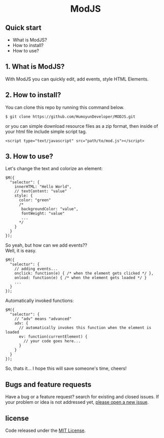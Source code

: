 <h1 align="center">ModJS</h1>

## Quick start

- What is ModJS?
- How to install?
- How to use?

## 1. What is ModJS?
With ModJS you can quickly edit, add events, style HTML Elements. 

## 2. How to install?
You can clone this repo by running this command below.
```
$ git clone https://github.com/HumoyunDeveloper/MODJS.git
```
or you can simple download resource files as a zip format, then 
inside of your html file include simple script tag.

```
<script type="text/javascript" src="path/to/mod.js"></script>
```

## 3. How to use?
Let's change the text and colorize an element:
```
$M({
  "selector": {
    innerHTML: "Hello World",
    // textContent: "value"
    style: {
      color: "green"
      /* 
       backgroundColor: "value",
       fontWeight: "value"
       ...
      */
    }
  }
});
```
So yeah, but how can we add events??
<br>
Well, it is easy.
```
$M({
  "selector": {
    // adding events...
    onclick: function(e) { /* when the element gets clicked */ },
    onload: function(e) { /* when the element gets loaded */ }
    ...
  }
});
```
Automatically invoked functions:
```
$M({
  "selector": {
    // "adv" means "advanced"
    adv: {
      // automatically invokes this function when the element is loaded
      ev: function(currentElement) {
        // your code goes here...
      }
    }
  }
});
```

So, thats it... I hope this will save someone's time, cheers!

## Bugs and feature requests

Have a bug or a feature request? search for existing and closed issues. If your problem or idea is not addressed yet, [please open a new issue](https://github.com/HumoyunDeveloper/MODJS/issues/new).

## license
Code released under the [MIT License](https://github.com/HumoyunDeveloper/MODJS/blob/master/LICENSE).

